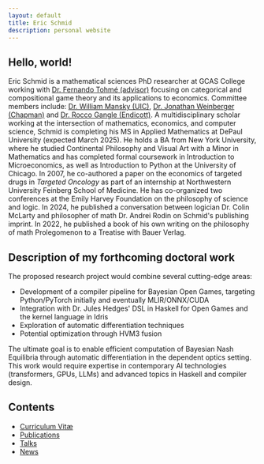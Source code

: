 ```yaml
---
layout: default
title: Eric Schmid
description: personal website
---
```


## Hello, world!

Eric Schmid is a mathematical sciences PhD researcher at GCAS College working with [Dr. Fernando Tohmé (advisor)](https://scholar.google.com/citations?user=butwPD4AAAAJ&hl=en) focusing on categorical and compositional game theory and its applications to economics. Committee members include: [Dr. William Mansky (UIC)](https://mansky.lab.uic.edu/), [Dr. Jonathan Weinberger (Chapman)](https://www.chapman.edu/engineering/about/faculty/program-faculty/jonathan-weinberger.aspx) and [Dr. Rocco Gangle (Endicott)](https://scholar.google.com/citations?user=RnrKWB0AAAAJ&hl=en). A multidisciplinary scholar working at the intersection of mathematics, economics, and computer science, Schmid is completing his MS in Applied Mathematics at DePaul University (expected March 2025). He holds a BA from New York University, where he studied Continental Philosophy and Visual Art with a Minor in Mathematics and has completed formal coursework in Introduction to Microeconomics, as well as Introduction to Python at the University of Chicago. In 2007, he co-authored a paper on the economics of targeted drugs in _Targeted Oncology_ as part of an internship at Northwestern University Feinberg School of Medicine. He has co-organized two conferences at the Emily Harvey Foundation on the philosophy of science and logic. In 2024, he published a conversation between logician Dr. Colin McLarty and philosopher of math Dr. Andrei Rodin on Schmid's publishing imprint. In 2022, he published a book of his own writing on the philosophy of math Prolegomenon to a Treatise with Bauer Verlag.

## Description of my forthcoming doctoral work

The proposed research project would combine several cutting-edge areas:
- Development of a compiler pipeline for Bayesian Open Games, targeting Python/PyTorch initially and eventually MLIR/ONNX/CUDA
- Integration with Dr. Jules Hedges' DSL in Haskell for Open Games and the kernel language in Idris
- Exploration of automatic differentiation techniques
- Potential optimization through HVM3 fusion

The ultimate goal is to enable efficient computation of Bayesian Nash Equilibria through automatic differentiation in the dependent optics setting. This work would require expertise in contemporary AI technologies (transformers, GPUs, LLMs) and advanced topics in Haskell and compiler design.

## Contents

* [Curriculum Vitæ](cv/resume.pdf)
* [Publications](publications)
* [Talks](talks)
* [News](news)
